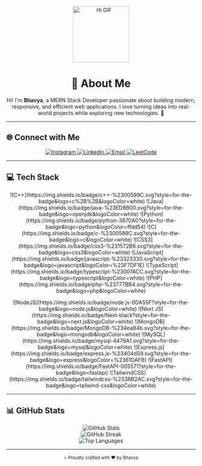 <p align="center">
  <img src="https://media.giphy.com/media/3o7aD4pY6YZz3bXH4k/giphy.gif" width="150" alt="Hi GIF"/>
</p>

<h1 align="center">💫 About Me</h1>
<p align="center">
Hi! I'm <b>Bhavya</b>, a MERN Stack Developer passionate about building modern, responsive, and efficient web applications.  
I love turning ideas into real-world projects while exploring new technologies. 🚀
</p>

---

## 🌐 Connect with Me
<p align="center">
  <a href="https://instagram.com/bhavyadmn" target="_blank">
    <img src="https://img.shields.io/badge/Instagram-%23E4405F.svg?logo=Instagram&logoColor=white&style=for-the-badge" alt="Instagram"/>
  </a>
  <a href="https://linkedin.com/in/bhavya." target="_blank">
    <img src="https://img.shields.io/badge/LinkedIn-%230077B5.svg?logo=linkedin&logoColor=white&style=for-the-badge" alt="LinkedIn"/>
  </a>
  <a href="mailto:bhavyadmn05@gmail.com" target="_blank">
    <img src="https://img.shields.io/badge/Email-D14836?logo=gmail&logoColor=white&style=for-the-badge" alt="Email"/>
  </a>
  <a href="https://leetcode.com/your-username" target="_blank">
    <img src="https://img.shields.io/badge/LeetCode-FFA116?logo=LeetCode&logoColor=white&style=for-the-badge" alt="LeetCode"/>
  </a>
</p>

---

## 💻 Tech Stack
<p align="center">
  ![C++](https://img.shields.io/badge/c++-%2300599C.svg?style=for-the-badge&logo=c%2B%2B&logoColor=white)
  ![Java](https://img.shields.io/badge/java-%23ED8B00.svg?style=for-the-badge&logo=openjdk&logoColor=white)
  ![Python](https://img.shields.io/badge/python-3670A0?style=for-the-badge&logo=python&logoColor=ffdd54)
  ![C](https://img.shields.io/badge/c-%2300599C.svg?style=for-the-badge&logo=c&logoColor=white)
  ![CSS3](https://img.shields.io/badge/css3-%231572B6.svg?style=for-the-badge&logo=css3&logoColor=white)
  ![JavaScript](https://img.shields.io/badge/javascript-%23323330.svg?style=for-the-badge&logo=javascript&logoColor=%23F7DF1E)
  ![TypeScript](https://img.shields.io/badge/typescript-%23007ACC.svg?style=for-the-badge&logo=typescript&logoColor=white)
  ![PHP](https://img.shields.io/badge/php-%23777BB4.svg?style=for-the-badge&logo=php&logoColor=white)
</p>
<p align="center">
  ![NodeJS](https://img.shields.io/badge/node.js-6DA55F?style=for-the-badge&logo=node.js&logoColor=white)
  ![Next JS](https://img.shields.io/badge/Next-black?style=for-the-badge&logo=next.js&logoColor=white)
  ![MongoDB](https://img.shields.io/badge/MongoDB-%234ea94b.svg?style=for-the-badge&logo=mongodb&logoColor=white)
  ![MySQL](https://img.shields.io/badge/mysql-4479A1.svg?style=for-the-badge&logo=mysql&logoColor=white)
  ![Express.js](https://img.shields.io/badge/express.js-%23404d59.svg?style=for-the-badge&logo=express&logoColor=%2361DAFB)
  ![FastAPI](https://img.shields.io/badge/FastAPI-005571?style=for-the-badge&logo=fastapi)
  ![TailwindCSS](https://img.shields.io/badge/tailwindcss-%2338B2AC.svg?style=for-the-badge&logo=tailwind-css&logoColor=white)
</p>

---

## 📊 GitHub Stats
<p align="center">
  <img src="https://github-readme-stats.vercel.app/api?username=bhavyadmn05&theme=tokyonight&hide_border=false&include_all_commits=true&count_private=false" alt="GitHub Stats"/><br/>
  <img src="https://nirzak-streak-stats.vercel.app/?user=bhavyadmn05&theme=tokyonight&hide_border=false" alt="GitHub Streak"/><br/>
  <img src="https://github-readme-stats.vercel.app/api/top-langs/?username=bhavyadmn05&theme=tokyonight&hide_border=false&include_all_commits=true&count_private=false&layout=compact" alt="Top Languages"/>
</p>

---

<p align="center">
  <sub>⭐ Proudly crafted with ❤️ by Bhavya</sub>
</p>

